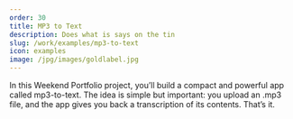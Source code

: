 ```yaml
---
order: 30
title: MP3 to Text
description: Does what is says on the tin
slug: /work/examples/mp3-to-text
icon: examples
image: /jpg/images/goldlabel.jpg
---
```

In this Weekend Portfolio project, you’ll build a compact and powerful app called mp3-to-text. The idea is simple but important: you upload an .mp3 file, and the app gives you back a transcription of its contents. That’s it.
